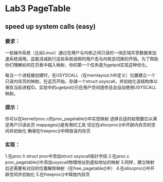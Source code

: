 # Lab3 PageTable  
## speed up system calls (easy)  
### 要求：
一些操作系统（比如Linux）通过在用户与内核之间只读的一块区域共享数据来加速系统调用。这能消减执行这些系统调用时用户态与内核态切换的开销。为了帮助你们理解如何在页表中插入映射，你的第一个任务是为getpid实现这种优化。

每当一个进程被创建时，在USYSCALL（在memlayout.h中定义）位置建立一个只读内存页的映射。在这页开始，存储一个struct usyscall，并初始化该结构体以保存当前进程ID。实验中的ugetpid()已在用户空间提供且会自动使用USYSCALL映射。

### 提示：

你可以在kernel/proc.c的proc_pagetable()中实现映射
选择合适的权限置位以满足用户只读此页
mappages()是有用的工具
切记在allocproc()中开辟内存页的空间并初始化
确保在freeproc()中释放该内存页

### 实现：
1.在proc.h struct proc中添加struct usyscall指针字段
2.在proc.c proc_pagetable()中添加usyscall物理地址到虚拟地址的映射
3.同样，建立映射后还需要有对应的位置解除映射（在free_pagetable()中）
4.在allocproc()中开辟空间并初始化
5.在freeproc()中释放内存页